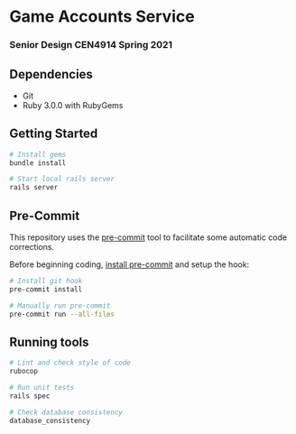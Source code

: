 # Game Accounts Service
### Senior Design CEN4914 Spring 2021

## Dependencies

- Git
- Ruby 3.0.0 with RubyGems

## Getting Started

```bash
# Install gems
bundle install

# Start local rails server
rails server
```

## Pre-Commit

This repository uses the [pre-commit](https://pre-commit.com/) tool to facilitate some automatic code corrections.

Before beginning coding, [install pre-commit](https://pre-commit.com/#install) and setup the hook:

```bash
# Install git hook
pre-commit install

# Manually run pre-commit
pre-commit run --all-files
```

## Running tools

```bash
# Lint and check style of code
rubocop

# Run unit tests
rails spec

# Check database consistency
database_consistency
```
